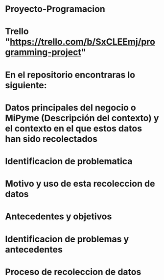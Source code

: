# Proyecto-Programacion
# Trello "https://trello.com/b/SxCLEEmj/programming-project"

# En el repositorio encontraras lo siguiente:

# Datos principales del negocio o MiPyme (Descripción del contexto) y el contexto en el que estos datos han sido recolectados
# Identificacion de problematica
# Motivo y uso de esta recoleccion de datos
# Antecedentes y objetivos
# Identificacion de problemas y antecedentes
# Proceso de recoleccion de datos
